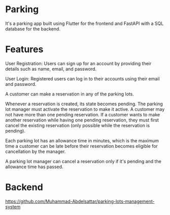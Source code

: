 # Parking
It's a parking app built using Flutter for the frontend and FastAPI with a SQL database for the backend.

# Features
User Registration: Users can sign up for an account by providing their details such as name, email, and password.

User Login: Registered users can log in to their accounts using their email and password.

A customer can make a reservation in any of the parking lots.

Whenever a reservation is created, its state becomes pending.
The parking lot manager must activate the reservation to make it active.
A customer may not have more than one pending reservation. If a
customer wants to make another reservation while having one pending
reservation, they must first cancel the existing reservation (only possible
while the reservation is pending).

Each parking lot has an allowance time in minutes, which is the
maximum time a customer can be late before their reservation
becomes eligible for cancellation by the manager.

A parking lot manager can cancel a reservation only if it's pending and
the allowance time has passed.

# Backend
https://github.com/Muhammad-Abdelsattar/parking-lots-management-system
